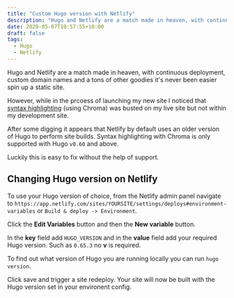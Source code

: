 ```yaml
---
title: "Custom Hugo version with Netlify"
description: "Hugo and Netlify are a match made in heaven, with continuous deployment, custom domain names and a tons of other goodies it's never been easier spin up a static site"
date: 2020-05-07T10:57:55+10:00
draft: false
tags:
  - Hugo
  - Netlify
---
```

Hugo and Netlify are a match made in heaven, with continuous deployment, custom domain names and a tons of other goodies it's never been easier spin up a static site.

However, while in the prcoess of launching my new site I noticed that [syntax highlighting](https://gohugo.io/content-management/syntax-highlighting/) (using Chroma) was busted on my live site but not within my development site.

After some digging it appears that Netlify by default uses an older version of Hugo to perform site builds. Syntax highlighting with Chroma is only supported with Hugo `v0.60` and above.

Luckily this is easy to fix without the help of support.

## Changing Hugo version on Netlify

To use your Hugo version of choice, from the Netlify admin panel navigate to `https://app.netlify.com/sites/YOURSITE/settings/deploys#environment-variables` or `Build & deploy -> Environment`.

Click the **Edit Variables** button and then the **New variable** button.

In the **key** field add `HUGO_VERSION` and in the **value** field add your required Hugo version. Such as `0.65.3` no **v** is required.

To find out what version of Hugo you are running locally you can run `hugo version`.

Click save and trigger a site redeploy. Your site will now be built with the Hugo version set in your environent config.

